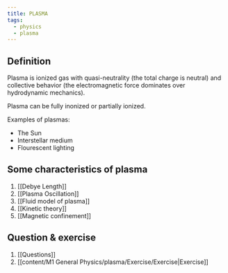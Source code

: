 ```yaml
---
title: PLASMA
tags:
  - physics
  - plasma
---
```

## Definition
Plasma is ionized gas with quasi-neutrality (the total charge is neutral) and collective behavior (the electromagnetic force dominates over hydrodynamic mechanics).

Plasma can be fully inonized or partially ionized. 

Examples of plasmas: 
- The Sun
- Interstellar medium
- Flourescent lighting

## Some characteristics of plasma
1. [[Debye Length]]
2. [[Plasma Oscillation]]
3. [[Fluid model of plasma]]
4. [[Kinetic theory]]
5. [[Magnetic confinement]]
## Question & exercise
1. [[Questions]]
2. [[content/M1 General Physics/plasma/Exercise/Exercise|Exercise]]



